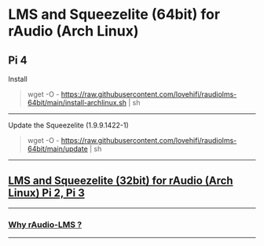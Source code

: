 # LMS and Squeezelite (64bit) for rAudio (Arch Linux)
Pi 4
------------------------
Install 
> wget -O - https://raw.githubusercontent.com/lovehifi/raudiolms-64bit/main/install-archlinux.sh | sh
---------
Update the Squeezelite (1.9.9.1422-1)
> wget -O - https://raw.githubusercontent.com/lovehifi/raudiolms-64bit/main/update | sh
----------------------



>
## [LMS and Squeezelite (32bit) for rAudio (Arch Linux) Pi 2, Pi 3](https://github.com/lovehifi/raudiolms-32bit)

----------------------
>
### [Why rAudio-LMS ?](https://github.com/lovehifi/raudiolms-32bit/wiki/Why-rAudio%E2%80%90LMS%3F) 
----------------------
>

